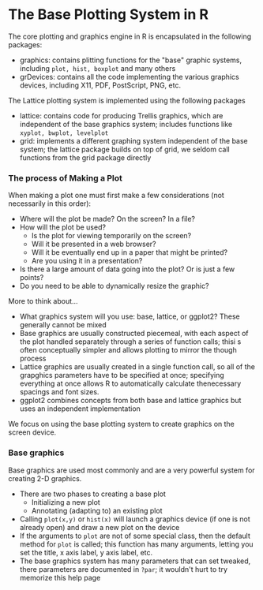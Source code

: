 # The Base Plotting System in R

The core plotting and graphics engine in R is encapsulated in the following packages:

* graphics: contains plitting functions for the "base" graphic systems, including `plot, hist, boxplot` and many others
* grDevices: contains all the code implementing the various graphics devices, including X11, PDF, PostScript, PNG, etc.

The Lattice plotting system is implemented using the following packages

* lattice: contains code for producing Trellis graphics, which are independent of the base graphics system; includes functions like `xyplot, bwplot, levelplot`
* grid: implements a different graphing system independent of the base system; the lattice package builds on top of grid, we seldom call functions from the grid package directly

### The process of Making a Plot

When making a plot one must first make a few considerations (not necessarily in this order):

* Where will the plot be made? On the screen? In a file?
* How will the plot be used?
	- Is the plot for viewing temporarily on the screen?
	- Will it be presented in a web browser?
	- Will it be eventually end up in a paper that might be printed?
	- Are you using it in a presentation?
* Is there a large amount of data going into the plot? Or is just a few points?
* Do you need to be able to dynamically resize the graphic?

More to think about...

* What graphics system will you use: base, lattice, or ggplot2? These generally cannot be mixed
* Base graphics are usually constructed piecemeal, with each aspect of the plot handled separately through a series of function calls; thisi s often conceptually simpler and allows plotting to mirror the though process
* Lattice graphics are usually created in a single function call, so all of the grapghics parameters have to be specified at once; specifying everything at once allows R to automatically calculate thenecessary spacings and font sizes.
* ggplot2 combines concepts from both base and lattice graphics but uses an independent implementation

We focus on using the base plotting system to create graphics on the screen device.

### Base graphics

Base graphics are used most commonly and are a very powerful system for creating 2-D graphics.

* There are two phases to creating a base plot
	- Initializing a new plot
	- Annotating (adapting to) an existing plot
* Calling `plot(x,y)` or `hist(x)` will launch a graphics device (if one is not already open) and draw a new plot on the device
* If the arguments to `plot` are not of some special class, then the default method for `plot` is called; this function has many arguments, letting you set the title, x axis label, y axis label, etc.
* The base graphics system has many parameters that can set tweaked, there parameters are documented in `?par`; it wouldn't hurt to try memorize this help page